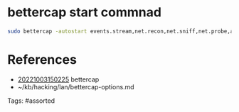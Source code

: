 # bettercap start commnad
```bash
sudo bettercap -autostart events.stream,net.recon,net.sniff,net.probe,arp.spoof,any.proxy
```

# References
- [20221003150225](/zet/20221003150225/) bettercap
- ~/kb/hacking/lan/bettercap-options.md

Tags:
    #assorted


